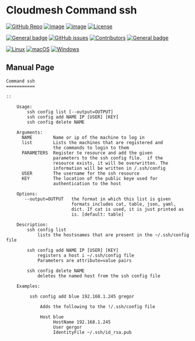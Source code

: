# Cloudmesh Command ssh

[![GitHub Repo](https://img.shields.io/badge/github-repo-green.svg)](https://github.com/cloudmesh/cloudmesh-ssh)
[![image](https://img.shields.io/pypi/pyversions/cloudmesh-ssh.svg)](https://pypi.org/project/cloudmesh-ssh)
[![image](https://img.shields.io/pypi/v/cloudmesh-ssh.svg)](https://pypi.org/project/cloudmesh-ssh/)
[![License](https://img.shields.io/badge/License-Apache%202.0-blue.svg)](https://opensource.org/licenses/Apache-2.0)

[![General badge](https://img.shields.io/badge/Status-Production-<COLOR>.svg)](https://shields.io/)
[![GitHub issues](https://img.shields.io/github/issues/cloudmesh/cloudmesh-ssh.svg)](https://github.com/cloudmesh/cloudmesh-ssh/issues)
[![Contributors](https://img.shields.io/github/contributors/cloudmesh/cloudmesh-ssh.svg)](https://github.com/cloudmesh/cloudmesh-ssh/graphs/contributors)
[![General badge](https://img.shields.io/badge/Other-repos-<COLOR>.svg)](https://github.com/cloudmesh/cloudmesh)


[![Linux](https://img.shields.io/badge/OS-Linux-orange.svg)](https://www.linux.org/)
[![macOS](https://img.shields.io/badge/OS-macOS-lightgrey.svg)](https://www.apple.com/macos)
[![Windows](https://img.shields.io/badge/OS-Windows-blue.svg)](https://www.microsoft.com/windows)



## Manual Page

<!-- START-MANUAL -->
```
Command ssh
===========

::

    Usage:
        ssh config list [--output=OUTPUT]
        ssh config add NAME IP [USER] [KEY]
        ssh config delete NAME

    Arguments:
      NAME        Name or ip of the machine to log in
      list        Lists the machines that are registered and
                  the commands to login to them
      PARAMETERS  Register te resource and add the given
                  parameters to the ssh config file.  if the
                  resource exists, it will be overwritten. The
                  information will be written in /.ssh/config
      USER        The username for the ssh resource
      KEY         The location of the public keye used for
                  authentication to the host

    Options:
       --output=OUTPUT   the format in which this list is given
                         formats includes cat, table, json, yaml,
                         dict. If cat is used, it is just printed as
                         is. [default: table]

    Description:
        ssh config list
            lists the hostsnames that are present in the ~/.ssh/config file

        ssh config add NAME IP [USER] [KEY]
            registers a host i ~/.ssh/config file
            Parameters are attribute=value pairs

        ssh config delete NAME
            deletes the named host from the ssh config file

    Examples:

         ssh config add blue 192.168.1.245 gregor

             Adds the following to the !/.ssh/config file

             Host blue
                  HostName 192.168.1.245
                  User gergor
                  IdentityFile ~/.ssh/id_rsa.pub

```
<!-- STOP-MANUAL -->